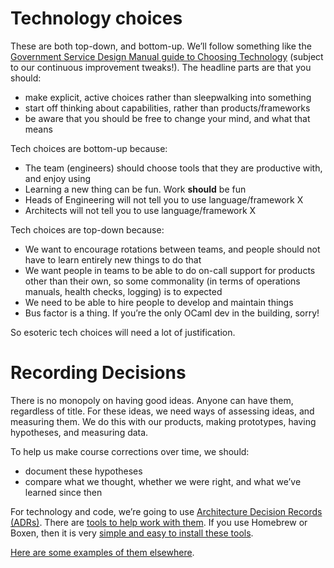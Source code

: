 # Technology choices

These are both top-down, and bottom-up. We’ll follow something like the
[Government Service Design Manual guide to Choosing Technology](https://www.gov.uk/service-manual/making-software/choosing-technology) (subject
to our continuous improvement tweaks!). The headline parts are that you
should:
- make explicit, active choices rather than sleepwalking into something
- start off thinking about capabilities, rather than products/frameworks
- be aware that you should be free to change your mind, and what that means

Tech choices are bottom-up because:
- The team (engineers) should choose tools that they are productive with,
  and enjoy using
- Learning a new thing can be fun. Work **should** be fun
- Heads of Engineering will not tell you to use language/framework X
- Architects will not tell you to use language/framework X

Tech choices are top-down because:
- We want to encourage rotations between teams, and people should not have
  to learn entirely new things to do that
- We want people in teams to be able to do on-call support for products
  other than their own, so some commonality (in terms of operations manuals,
  health checks, logging) is to expected
- We need to be able to hire people to develop and maintain things
- Bus factor is a thing. If you’re the only OCaml dev in the building, sorry!

So esoteric tech choices will need a lot of justification.

# Recording Decisions

There is no monopoly on having good ideas. Anyone can have them,
regardless of title. For these ideas, we need ways of assessing ideas,
and measuring them. We do this with our products, making prototypes,
having hypotheses, and measuring data.

To help us make course corrections over time, we should:
- document these hypotheses
- compare what we thought, whether we were right, and what we’ve learned
  since then

For technology and code, we’re going to use [Architecture Decision Records
(ADRs)][adr]. There are [tools to help work with them](https://github.com/npryce/adr-tools). If you use
Homebrew or Boxen, then it is very [simple and easy to install these tools](https://github.com/jabley/our-boxen/commit/cc7c7723820b29edbd7ef9eea5e14c3bc982d008).

[Here are some examples of them elsewhere](https://github.com/search?l=markdown&q=user%3Aalphagov+adr&type=Code&utf8=%E2%9C%93).

[adr]: http://thinkrelevance.com/blog/2011/11/15/documenting-architecture-decisions
